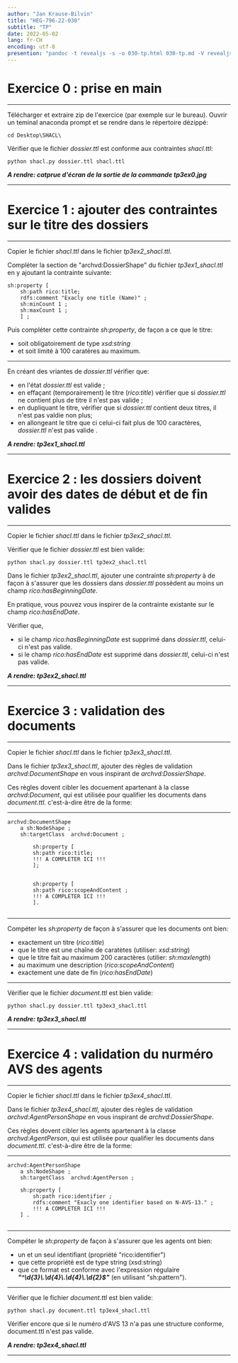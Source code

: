 ```yaml
---
author: "Jan Krause-Bilvin"
title: "HEG-796-22-030"
subtitle: "TP"
date: 2022-05-02
lang: fr-CH
encoding: utf-8
presention: "pandoc -t revealjs -s -o 030-tp.html 030-tp.md -V revealjs-url=reveal.js -V theme=white --katex; pandoc -t html5 -o 030-tp.pdf 030-tp.md"
---
```



# Exercice 0 : prise en main

---

Télécharger et extraire zip de l'exercice (par exemple sur le bureau). Ouvrir un teminal anaconda prompt et se rendre dans le répertoire dézippé:

```
cd Desktop\SHACL\
```

Vérifier que le fichier *dossier.ttl* est conforme aux contraintes *shacl.ttl*:

```
python shacl.py dossier.ttl shacl.ttl
```

***A rendre: catprue d'écran de la sortie de la commande tp3ex0.jpg***


---

# Exercice 1 : ajouter des contraintes sur le titre des dossiers

---

Copier le fichier *shacl.ttl* dans le fichier *tp3ex2_shacl.ttl*.

Compléter la section de "archvd:DossierShape" du fichier *tp3ex1_shacl.ttl* en y ajoutant la contrainte suivante:

```
sh:property [
	sh:path rico:title;
	rdfs:comment "Exacly one title (Name)" ;
	sh:minCount 1 ;
	sh:maxCount 1 ;
	] ;
```

Puis compléter cette contrainte *sh:property*, de façon a ce que le titre:


* soit obligatoirement de type *xsd:string*
* et soit limité à 100 caratères au maximum.

---

En créant des vriantes de *dossier.ttl* vérifier que:

* en l'état *dossier.ttl* est valide ;
* en effaçant (temporairement) le titre (*rico:title*) vérifier que si *dossier.ttl* ne contient plus de titre il n'est pas valide ;
* en dupliquant le titre, vérifier que si *dossier.ttl* contient deux titres, il n'est pas valdie non plus;
* en allongeant le titre que ci celui-ci fait plus de 100 caractères, *dossier.ttl* n'est pas valide .

***A rendre: tp3ex1_shacl.ttl***


---

# Exercice 2 : les dossiers doivent avoir des dates de début et de fin valides

---

Copier le fichier *shacl.ttl* dans le fichier *tp3ex2_shacl.ttl*.

Vérifier que le fichier *dossier.ttl* est bien valide:

```
python shacl.py dossier.ttl tp3ex2_shacl.ttl
```

Dans le fichier *tp3ex2_shacl.ttl*,  ajouter une contrainte *sh:property* 
à de façon à s'assurer que les dossiers dans *dossier.ttl* possèdent 
au moins un champ *rico:hasBeginningDate*. 

En pratique, vous pouvez vous inspirer de la contrainte existante sur le champ *rico:hasEndDate*.

Vérifier que, 

* si le champ *rico:hasBeginningDate* est supprimé dans *dossier.ttl*, celui-ci n'est pas valide.
* si le champ *rico:hasEndDate* est supprimé dans *dossier.ttl*, celui-ci n'est pas valide.

***A rendre: tp3ex2_shacl.ttl***

---

# Exercice 3 : validation des documents

---

Copier le fichier *shacl.ttl* dans le fichier *tp3ex3_shacl.ttl*.

Dans le fichier *tp3ex3_shacl.ttl*, ajouter des règles de validation *archvd:DocumentShape* en vous inspirant de *archvd:DossierShape*.

Ces règles dovent cibler les docuement apartenant à la classe *archvd:Document*, qui est utilisée pour qualifier les documents dans *document.ttl*.
 c'est-à-dire être de la forme:

---
 
```
archvd:DocumentShape
	a sh:NodeShape ; 
	sh:targetClass  archvd:Document ;

		sh:property [
		sh:path rico:title;
        !!! A COMPLETER ICI !!! 
		];
	

		sh:property [
		sh:path rico:scopeAndContent ;
        !!! A COMPLETER ICI !!! 
		].
		
```

---

Compéter les *sh:property* de façon à s'assurer que les documents ont bien:

* exactement un titre (*rico:title*)
* que le titre est une chaîne de caratètes (utiliser: *xsd:string*)
* que le titre fait au maximum 200 caractères (utilier: *sh:maxlength*)
* au maximum une description (*rico:scopeAndContent*)
* exactement une date de fin (*rico:hasEndDate*)

---


Vérifier que le fichier *document.ttl* est bien valide:

```
python shacl.py dossier.ttl tp3ex3_shacl.ttl
```

***A rendre: tp3ex3_shacl.ttl***

---

# Exercice 4 : validation du nurméro AVS des agents

---

Copier le fichier *shacl.ttl* dans le fichier *tp3ex4_shacl.ttl*.

Dans le fichier *tp3ex4_shacl.ttl*, ajouter des règles de validation *archvd:AgentPersonShape* en vous inspirant de *archvd:DossierShape*.

Ces règles dovent cibler les agents apartenant à la classe *archvd:AgentPerson*, qui est utilisée pour qualifier les documents dans *document.ttl*.
 c'est-à-dire être de la forme:

---
 
```
archvd:AgentPersonShape
	a sh:NodeShape ; 
	sh:targetClass  archvd:AgentPerson ;
	
	sh:property [	
		sh:path rico:identifier ;
		rdfs:comment "Exacly one identifier based on N-AVS-13." ;
        !!! A COMPLETER ICI !!!  
	] .	
		
```

---

Compéter le *sh:property* de façon à s'assurer que les agents ont bien:

* un et un seul identifiant (propriété "rico:identifier")
* que cette propriété est de type string (xsd:string)
* que ce format est conforme avec l'expression régulaire ***"^\\d{3}\\.\\d{4}\\.\\d{4}\\.\\d{2}$"*** (en utilisant "sh:pattern").

---

Vérifier que le fichier *document.ttl* est bien valide:

```
python shacl.py document.ttl tp3ex4_shacl.ttl
```

Vérifier encore que si le numéro d'AVS 13 n'a pas une structure conforme, document.ttl n'est pas valide.


***A rendre: tp3ex4_shacl.ttl***

---
